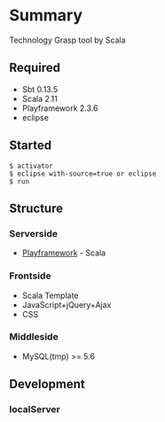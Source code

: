 # Summary

Technology Grasp tool by Scala

## Required
* Sbt 0.13.5
* Scala 2.11
* Playframework 2.3.6
* eclipse
 
## Started

```
$ activator
$ eclipse with-source=true or eclipse
$ run
```

## Structure

### Serverside
* [Playframework](https://www.playframework.com/) - Scala

### Frontside
* Scala Template
* JavaScript+jQuery+Ajax
* CSS
 
### Middleside
* MySQL(tmp) >= 5.6

## Development

### localServer
